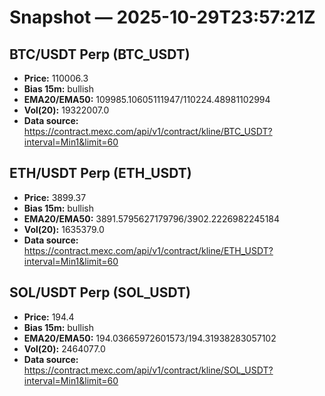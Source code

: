 # Snapshot — 2025-10-29T23:57:21Z

## BTC/USDT Perp (BTC_USDT)
- **Price:** 110006.3
- **Bias 15m:** bullish
- **EMA20/EMA50:** 109985.10605111947/110224.48981102994
- **Vol(20):** 19322007.0
- **Data source:** https://contract.mexc.com/api/v1/contract/kline/BTC_USDT?interval=Min1&limit=60

## ETH/USDT Perp (ETH_USDT)
- **Price:** 3899.37
- **Bias 15m:** bullish
- **EMA20/EMA50:** 3891.5795627179796/3902.2226982245184
- **Vol(20):** 1635379.0
- **Data source:** https://contract.mexc.com/api/v1/contract/kline/ETH_USDT?interval=Min1&limit=60

## SOL/USDT Perp (SOL_USDT)
- **Price:** 194.4
- **Bias 15m:** bullish
- **EMA20/EMA50:** 194.03665972601573/194.31938283057102
- **Vol(20):** 2464077.0
- **Data source:** https://contract.mexc.com/api/v1/contract/kline/SOL_USDT?interval=Min1&limit=60
